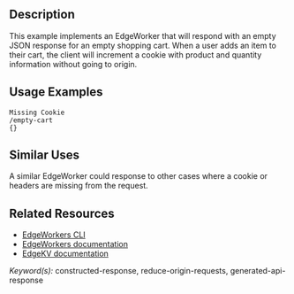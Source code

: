 ## Description
This example implements an EdgeWorker that will respond with an empty JSON response for an empty shopping cart. When a user adds an item to their cart, the client will increment a cookie with product and quantity information without going to origin.

## Usage Examples

    Missing Cookie
    /empty-cart
    {}
 
## Similar Uses
A similar EdgeWorker could response to other cases where a cookie or headers are missing from the request.

## Related Resources
- [EdgeWorkers CLI](https://developer.akamai.com/cli/packages/edgeworkers.html)
- [EdgeWorkers documentation](https://techdocs.akamai.com/edgeworkers/docs)
- [EdgeKV documentation](https://techdocs.akamai.com/edgekv/docs)

*Keyword(s):* constructed-response, reduce-origin-requests, generated-api-response<br>
